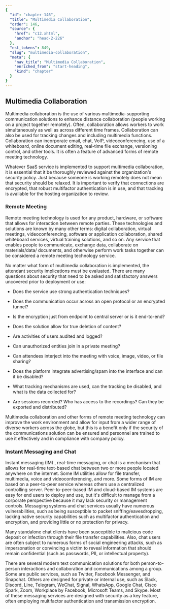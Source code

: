 ```yaml
---
{
  "id": "chapter-146",
  "title": "Multimedia Collaboration",
  "order": 146,
  "source": {
    "href": "c12.xhtml",
    "anchor": "head-2-226"
  },
  "est_tokens": 849,
  "slug": "multimedia-collaboration",
  "meta": {
    "nav_title": "Multimedia Collaboration",
    "enriched_from": "start-heading",
    "kind": "chapter"
  }
}
---
```

## Multimedia Collaboration

Multimedia collaboration is the use of various multimedia-supporting communication solutions to enhance distance collaboration (people working on a project together remotely). Often, collaboration allows workers to work simultaneously as well as across different time frames. Collaboration can also be used for tracking changes and including multimedia functions. Collaboration can incorporate email, chat, VoIP, videoconferencing, use of a whiteboard, online document editing, real-time file exchange, versioning control, and other tools. It is often a feature of advanced forms of remote meeting technology.

Whatever SaaS service is implemented to support multimedia collaboration, it is essential that it be thoroughly reviewed against the organization's security policy. Just because someone is working remotely does not mean that security should be relaxed. It is important to verify that connections are encrypted, that robust multifactor authentication is in use, and that tracking is available for the hosting organization to review.

### Remote Meeting

Remote meeting technology is used for any product, hardware, or software that allows for interaction between remote parties. These technologies and solutions are known by many other terms: digital collaboration, virtual meetings, videoconferencing, software or application collaboration, shared whiteboard services, virtual training solutions, and so on. Any service that enables people to communicate, exchange data, collaborate on materials/data/ documents, and otherwise perform work tasks together can be considered a remote meeting technology service.

No matter what form of multimedia collaboration is implemented, the attendant security implications must be evaluated. There are many questions about security that need to be asked and satisfactory answers uncovered prior to deployment or use:

- Does the service use strong authentication techniques?

- Does the communication occur across an open protocol or an encrypted tunnel?

- Is the encryption just from endpoint to central server or is it end-to-end?

- Does the solution allow for true deletion of content?

- Are activities of users audited and logged?

- Can unauthorized entities join in a private meeting?

- Can attendees interject into the meeting with voice, image, video, or file sharing?

- Does the platform integrate advertising/spam into the interface and can it be disabled?

- What tracking mechanisms are used, can the tracking be disabled, and what is the data collected for?

- Are sessions recorded? Who has access to the recordings? Can they be exported and distributed?

Multimedia collaboration and other forms of remote meeting technology can improve the work environment and allow for input from a wider range of diverse workers across the globe, but this is a benefit only if the security of the communications solution can be ensured and personnel are trained to use it effectively and in compliance with company policy.

### Instant Messaging and Chat

Instant messaging (IM) , real-time messaging, or chat is a mechanism that allows for real-time text-based chat between two or more people located anywhere on the internet. Some IM utilities allow for file transfer, multimedia, voice and videoconferencing, and more. Some forms of IM are based on a peer-to-peer service whereas others use a centralized controlling server. Peer-to-peer-based IM and cloud-based IM systems are easy for end users to deploy and use, but it's difficult to manage from a corporate perspective because it may lack security or management controls. Messaging systems and chat services usually have numerous vulnerabilities, such as being susceptible to packet sniffing/eavesdropping, lacking native security capabilities such as multifactor authentication and encryption, and providing little or no protection for privacy.

Many standalone chat clients have been susceptible to malicious code deposit or infection through their file transfer capabilities. Also, chat users are often subject to numerous forms of social engineering attacks, such as impersonation or convincing a victim to reveal information that should remain confidential (such as passwords, PII, or intellectual property).

There are several modern text communication solutions for both person-to-person interactions and collaboration and communications among a group. Some are public services, such as Twitter, Facebook Messenger, and Snapchat. Others are designed for private or internal use, such as Slack, Discord, Line, Telegram, WeChat, Signal, WhatsApp, Google Chat, Cisco Spark, Zoom, Workplace by Facebook, Microsoft Teams, and Skype. Most of these messaging services are designed with security as a key feature, often employing multifactor authentication and transmission encryption.

